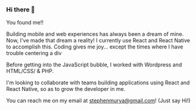 ### Hi there 👋 

You found me!!

Building mobile and web experiences has always been a dream of mine. Now, I've made that dream a reality! I currently use React and React Native to accomplish this. Coding gives me joy... except the times where I have trouble centering a div

Before getting into the JavaScript bubble, I worked with Wordpress and HTML/CSS/ & PHP.

I'm looking to collaborate with teams building applications using React and React Native, so as to grow the developer in me.

You can reach me on my email at stephenmurya@gmail.com! (Just say Hi!)

